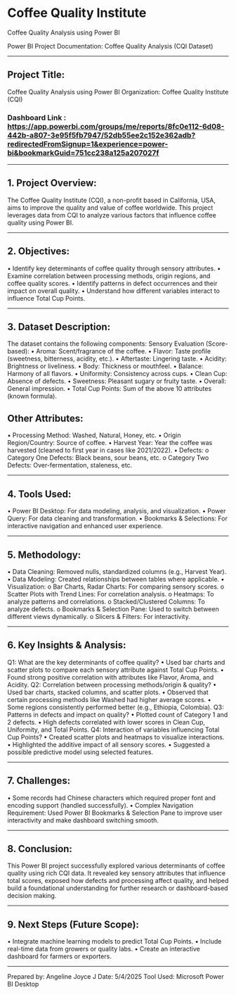 # Coffee Quality Institute
 Coffee Quality Analysis using Power BI

Power BI Project Documentation: Coffee Quality Analysis (CQI Dataset)
________________________________________
## Project Title:
Coffee Quality Analysis using Power BI
Organization:
Coffee Quality Institute (CQI)

### Dashboard Link : https://app.powerbi.com/groups/me/reports/8fc0e112-6d08-442b-a807-3e95f5fb7947/52db55ee2c152e362adb?redirectedFromSignup=1&experience=power-bi&bookmarkGuid=751cc238a125a207027f
________________________________________
## 1. Project Overview:
The Coffee Quality Institute (CQI), a non-profit based in California, USA, aims to improve the quality and value of coffee worldwide. This project leverages data from CQI to analyze various factors that influence coffee quality using Power BI.
________________________________________
## 2. Objectives:
•	Identify key determinants of coffee quality through sensory attributes.
•	Examine correlation between processing methods, origin regions, and coffee quality scores.
•	Identify patterns in defect occurrences and their impact on overall quality.
•	Understand how different variables interact to influence Total Cup Points.
________________________________________
## 3. Dataset Description:
The dataset contains the following components:
Sensory Evaluation (Score-based):
•	Aroma: Scent/fragrance of the coffee.
•	Flavor: Taste profile (sweetness, bitterness, acidity, etc.).
•	Aftertaste: Lingering taste.
•	Acidity: Brightness or liveliness.
•	Body: Thickness or mouthfeel.
•	Balance: Harmony of all flavors.
•	Uniformity: Consistency across cups.
•	Clean Cup: Absence of defects.
•	Sweetness: Pleasant sugary or fruity taste.
•	Overall: General impression.
•	Total Cup Points: Sum of the above 10 attributes (known formula).
## Other Attributes:
•	Processing Method: Washed, Natural, Honey, etc.
•	Origin Region/Country: Source of coffee.
•	Harvest Year: Year the coffee was harvested (cleaned to first year in cases like 2021/2022).
•	Defects:
o	Category One Defects: Black beans, sour beans, etc.
o	Category Two Defects: Over-fermentation, staleness, etc.
________________________________________
## 4. Tools Used:
•	Power BI Desktop: For data modeling, analysis, and visualization.
•	Power Query: For data cleaning and transformation.
•	Bookmarks & Selections: For interactive navigation and enhanced user experience.
________________________________________
## 5. Methodology:
•	Data Cleaning: Removed nulls, standardized columns (e.g., Harvest Year).
•	Data Modeling: Created relationships between tables where applicable.
•	Visualization:
o	Bar Charts, Radar Charts: For comparing sensory scores.
o	Scatter Plots with Trend Lines: For correlation analysis.
o	Heatmaps: To analyze patterns and correlations.
o	Stacked/Clustered Columns: To analyze defects.
o	Bookmarks & Selection Pane: Used to switch between different views dynamically.
o	Slicers & Filters: For interactivity.
________________________________________
## 6. Key Insights & Analysis:
Q1: What are the key determinants of coffee quality?
•	Used bar charts and scatter plots to compare each sensory attribute against Total Cup Points.
•	Found strong positive correlation with attributes like Flavor, Aroma, and Acidity.
Q2: Correlation between processing methods/origin & quality?
•	Used bar charts, stacked columns, and scatter plots.
•	Observed that certain processing methods like Washed had higher average scores.
•	Some regions consistently performed better (e.g., Ethiopia, Colombia).
Q3: Patterns in defects and impact on quality?
•	Plotted count of Category 1 and 2 defects.
•	High defects correlated with lower scores in Clean Cup, Uniformity, and Total Points.
Q4: Interaction of variables influencing Total Cup Points?
•	Created scatter plots and heatmaps to visualize interactions.
•	Highlighted the additive impact of all sensory scores.
•	Suggested a possible predictive model using selected features.
________________________________________
## 7. Challenges:
•	Some records had Chinese characters which required proper font and encoding support (handled successfully).
•	Complex Navigation Requirement: Used Power BI Bookmarks & Selection Pane to improve user interactivity and make dashboard switching smooth.
________________________________________
## 8. Conclusion:
This Power BI project successfully explored various determinants of coffee quality using rich CQI data. It revealed key sensory attributes that influence total scores, exposed how defects and processing affect quality, and helped build a foundational understanding for further research or dashboard-based decision making.
________________________________________
## 9. Next Steps (Future Scope):
•	Integrate machine learning models to predict Total Cup Points.
•	Include real-time data from growers or quality labs.
•	Create an interactive dashboard for farmers or exporters.
________________________________________

Prepared by: Angeline Joyce J
Date: 5/4/2025
Tool Used: Microsoft Power BI Desktop

